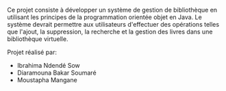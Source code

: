 Ce projet consiste à développer un système de gestion de bibliothèque en utilisant les principes de la programmation orientée objet en Java. Le système devrait permettre aux utilisateurs d'effectuer des opérations telles que l'ajout, la suppression, la recherche et la gestion des livres dans une bibliothèque virtuelle.

Projet réalisé par:
- Ibrahima Ndendé Sow
- Diaramouna Bakar Soumaré
- Moustapha Mangane
